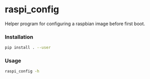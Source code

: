# raspi\_config

Helper program for configuring a raspbian image before first boot.

### Installation

```bash
pip install . --user
```

### Usage

```bash
raspi_config -h
```
